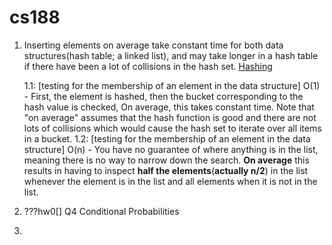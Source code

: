# cs188

1. Inserting elements on average take constant time for both data structures(hash table; a linked list), and may take longer in a hash table if there have been a lot of collisions in the hash set. [Hashing](https://www.hackerearth.com/zh/practice/data-structures/hash-tables/basics-of-hash-tables/tutorial/)

    1.1: [testing for the membership of an element in the data structure] O(1) - First, the element is hashed, then the bucket corresponding to the hash value is checked, On average, this takes constant time. Note that "on average" assumes that the hash function is good and there are not lots of collisions which would cause the hash set to iterate over all items in a bucket.
    1.2: [testing for the membership of an element in the data structure] O(n) - You have no guarantee of where anything is in the list, meaning there is no way to narrow down the search. **On average** this results in having to inspect **half the elements**(**actually n/2**) in the list whenever the element is in the list and all elements when it is not in the list.

2. ???hw0[] Q4 Conditional Probabilities 

3. 
